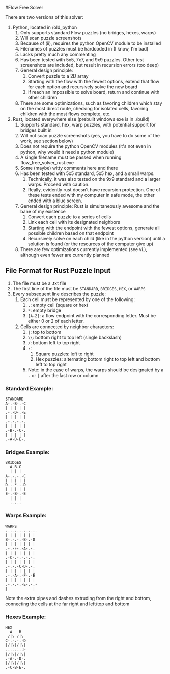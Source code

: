 #Flow Free Solver

There are two versions of this solver:
1. Python, located in /old_python
    1. Only supports standard Flow puzzles (no bridges, hexes, warps)
    2. Will scan puzzle screenshots
    3. Because of (ii), requires the python OpenCV module to be installed
    4. Filenames of puzzles must be hardcoded in (I know, I'm bad)
    5. Lacks pretty much any commenting
    6. Has been tested with 5x5, 7x7, and 9x9 puzzles. Other test screenshots are included, but result in recursion errors (too deep)
    7. General design principle:
        1. Convert puzzle to a 2D array
        2. Starting with the flow with the fewest options, extend that flow for each option and recursively solve the new board
        3. If reach an impossible to solve board, return and continue with other children
    8. There are some optimizations, such as favoring children which stay on the most direct route, checking for isolated cells, favoring children with the most flows complete, etc.
2. Rust, located everywhere else (prebuilt windows exe is in ./build)
    1. Supports standard, hex, warp puzzles, with potential support for bridges built in
    2. Will not scan puzzle screenshots (yes, you have to do some of the work, see section below)
    3. Does not require the python OpenCV modules (it's not even in python, why would it need a python module)
    4. A single filename must be passed when running flow_free_solver_rust.exe
    5. Some (maybe) witty comments here and there
    6. Has been tested with 5x5 standard, 5x5 hex, and a small warps.
        1. Technically, it was also tested on the 9x9 standard and a larger warps. Proceed with caution.
        2. Really, evidently rust doesn't have recursion protection. One of these tests ended with my computer in safe mode, the other ended with a blue screen.
    7. General design principle: Rust is simultaneously awesome and the bane of my existence
        1. Convert each puzzle to a series of cells
        2. Link each cell with its designated neighbors
        3. Starting with the endpoint with the fewest options, generate all possible children based on that endpoint
        4. Recursively solve on each child (like in the python version) until a solution is found (or the resources of the computer give up)
    8. There are few optimizations currently implemented (see vi.), although even fewer are currently planned
    
## File Format for Rust Puzzle Input
1. The file must be a .txt file
2. The first line of the file must be `STANDARD`, `BRIDGES`, `HEX`, or `WARPS`
3. Every subsequent line describes the puzzle:
    1. Each cell must be represented by one of the following:
        1. `.`: empty cell (square or hex)
        2. `*`: empty bridge
        3. `[A-Z]`: a flow endpoint with the corresponding letter. Must be either 0 or 2 of each letter.
    2. Cells are connected by neighbor characters:
        1. `|`: top to bottom
        2. `\\`: bottom right to top left (single backslash)
        3. `/`: bottom left to top right
        4. `-`:
            1. Square puzzles: left to right
            2. Hex puzzles: alternating bottom right to top left and bottom left to top right
        5. Note: in the case of warps, the warps should be designated by a `-` or `|` after the last row or column
   
### Standard Example:
```aidl
STANDARD
A-.-B-.-C
| | | | |
.-.-D-.-E
| | | | |
.-.-.-.-.
| | | | |
.-B-.-C-.
| | | | |
.-A-D-E-.
```

### Bridges Example:
```aidl
BRIDGES
  A-B-C
  | | |
A-.-.-.-C
| | | | |
D-.-*-.-D
| | | | |
E-.-B-.-E
  | | |
  .-.-.
```

### Warps Example:
```aidl
WARPS
.-.-.-.-.-.-.-
| | | | | | |
B-.-.-.-B-.-D
| | | | | | |
.-.-F-.-A-.-.
| | | | | | |
.-C-.-.-.-.-.
| | | | | | |
.-.-.-C-D-.-.
| | | | | | |
.-.-A-.-F-.-E
| | | | | | |
.-.-.-.-E-.-.-
|           |
```
Note the extra pipes and dashes extruding from the right and bottom, connecting the cells at the far right and left/top and bottom

### Hexes Example:
```aidl
HEX
  A   B
 /|\ /|\
C-.-.-.-D
|/|\|/|\|
.-.-.-.-E
|/|\|/|\|
.-A-.-D-.
|/|\|/|\|
.-C-B-E-.
```
